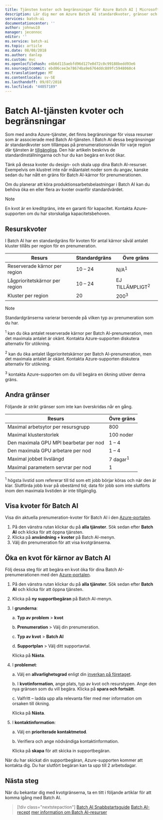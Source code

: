 ```yaml
---
title: Tjänsten kvoter och begränsningar för Azure Batch AI | Microsoft Docs
description: Lär dig mer om Azure Batch AI standardkvoter, gränser och begränsningar för och hur du begär kvot ökar
services: batch-ai
documentationcenter: ''
author: johnwu10
manager: jeconnoc
editor: ''
ms.service: batch-ai
ms.topic: article
ms.date: 08/08/2018
ms.author: danlep
ms.custom: mvc
ms.openlocfilehash: e4b6d115aebfd96d127e0d72c0c99188bedd93e6
ms.sourcegitcommit: ebd06cee3e78674ba9e6764ddc889fc5948060c4
ms.translationtype: MT
ms.contentlocale: sv-SE
ms.lasthandoff: 09/07/2018
ms.locfileid: "44057189"
---
```

# <a name="batch-ai-service-quotas-and-limits"></a>Batch AI-tjänsten kvoter och begränsningar

Som med andra Azure-tjänster, det finns begränsningar för vissa resurser som är associerade med Batch AI-tjänsten. I Batch AI dessa begränsningar är standardkvoter som tillämpas på prenumerationsnivån för varje region där tjänsten är [tillgängliga](https://azure.microsoft.com/global-infrastructure/services/). Den här artikeln beskrivs de standardinställningarna och hur du kan begära en kvot ökar.

Tänk på dessa kvoter du design- och skala upp dina Batch AI-resurser. Exempelvis om klustret inte når målantalet noder som du angav, kanske sedan du har nått en gräns för Batch AI-kärnor för prenumerationen.

Om du planerar att köra produktionsarbetsbelastningar i Batch AI kan du behöva öka en eller flera av kvoter ovanför standardvärdet.

> [!NOTE]
> En kvot är en kreditgräns, inte en garanti för kapacitet. Kontakta Azure-supporten om du har storskaliga kapacitetsbehoven.
> 
> 

## <a name="resource-quotas"></a>Resurskvoter

I Batch AI har en standardgräns för kvoten för antal kärnor såväl antalet kluster tillåts per region för en prenumeration.

| **Resurs** | **Standardgräns** | **Övre gräns** |
| --- | --- | --- |
| Reserverade kärnor per region | 10 – 24 | N/A<sup>1</sup> |
| Lågprioritetskärnor per region | 10 – 24 | EJ TILLÄMPLIGT<sup>2</sup> |
| Kluster per region | 20 | 200<sup>3</sup> |

> [!NOTE]
> Standardgränserna varierar beroende på vilken typ av prenumeration som du har.

<sup>1</sup> kan du öka antalet reserverade kärnor per Batch AI-prenumeration, men det maximala antalet är okänt. Kontakta Azure-supporten diskutera alternativ för utökning.

<sup>2</sup> kan du öka antalet lågprioritetskärnor per Batch AI-prenumeration, men det maximala antalet är okänt. Kontakta Azure-supporten diskutera alternativ för utökning.

<sup>3</sup> kontakta Azure-supporten om du vill begära en ökning utöver denna gräns.

## <a name="other-limits"></a>Andra gränser

Följande är strikt gränser som inte kan överskridas når en gång.

| **Resurs** | **Övre gräns** |
| --- | --- |
| Maximal arbetsytor per resursgrupp | 800 |
| Maximal klusterstorlek | 100 noder |
| Den maximala GPU MPI bearbetar per nod | 1 – 4 |
| Den maximala GPU arbetare per nod | 1 – 4 |
| Maximal jobbet livslängd | 7 dagar<sup>1</sup> |
| Maximal parametern servrar per nod | 1 |

<sup>1</sup> högsta livstid som refererar till tid som ett jobb börjar köras och när den är klar. Slutförda jobb kvar på obestämd tid; data för jobb som inte slutförts inom den maximala livstiden är inte tillgänglig.

## <a name="view-batch-ai-quotas"></a>Visa kvoter för Batch AI

Visa din aktuella prenumeration-kvoter för Batch AI i den [Azure-portalen][portal].

1. På den vänstra rutan klickar du på **alla tjänster**. Sök sedan efter **Batch AI** och klicka för att öppna tjänsten.
2. Klicka på **användning + kvoter** på Batch AI-menyn.
3. Välj din prenumeration för att visa kvotgränserna.

## <a name="increase-a-batch-ai-cores-quota"></a>Öka en kvot för kärnor av Batch AI

Följ dessa steg för att begära en kvot öka för dina Batch AI-prenumerationen med den [Azure-portalen][portal]. 

1. På den vänstra rutan klickar du på **alla tjänster**. Sök sedan efter **Batch AI** och klicka för att öppna tjänsten.
2. Klicka på **ny supportbegäran** på Batch AI-menyn.
3. I **grunderna**:
   
    a. **Typ av problem** > **kvot**
   
    b. **Prenumeration** > Välj din prenumeration.
   
    c. **Typ av kvot** > **Batch AI**
   
    d. **Supportplan** > Välj ditt supportavtal.

    Klicka på **Nästa**.
4. I **problemet**:
   
    a. Välj en **allvarlighetsgrad** enligt din [inverkan på företaget][support_sev].
   
    b. I **kvotinformation**, ange plats, typ av kvot och resurstypen. Ange den nya gränsen som du vill begära. Klicka på **spara och fortsätt**.

    c. Valfritt – ladda upp alla relevanta filer med mer information om orsaken till ökning.
   
    Klicka på **Nästa**.
5. I **kontaktinformation**:
   
    a. Välj en **prioriterade kontaktmetod**.
   
    b. Verifiera och ange nödvändiga kontaktinformation.
   
    Klicka på **skapa** för att skicka in supportbegäran.

När du har skickat din supportbegäran, Azure-supporten kommer att kontakta dig. Du har slutfört begäran kan ta upp till 2 arbetsdagar.


## <a name="next-steps"></a>Nästa steg

När du bekantar dig med kvotgränserna, ta en titt i följande artiklar för att komma igång med Batch AI.

> [!div class="nextstepaction"]
> [Batch AI Snabbstartsguide](quickstart-tensorflow-training-cli.md)
> [Batch AI-recept](https://github.com/Azure/BatchAI/tree/master/recipes)
> [mer information om Batch AI-resurser](resource-concepts.md)

[portal]: https://portal.azure.com
[support_sev]: http://aka.ms/supportseverity